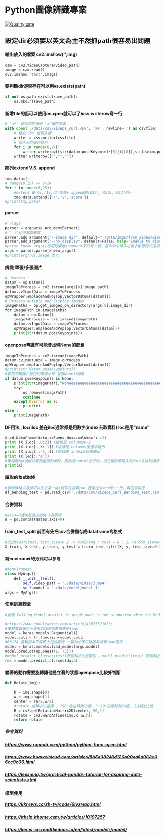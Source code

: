 # Python圖像辨識專案
[![Quality gate](https://sonarqube.210.mlc.app/api/project_badges/quality_gate?project=py-recognize-26)](https://sonarqube.210.mlc.app/dashboard?id=py-recognize-26)

## 設定dir必須要以英文為主不然抓path很容易出問題
#### 輸出放入的檔案 cv2.imshow('',img)
```py
cam = cv2.VideoCapture(video_path)
image = cam.read()
cv2.imshow('test',image)
```
#### 要判斷dir是否存在可以用os.exists(path)
```py
if not os.path.exists(save_path):
    os.mkdir(save_path)
```
#### 新增file的話可以使用os.open就可以了/csv.writerow寫一行
```py
# 'a+' 是附加在後面 'a'是在前面
with open('./data/csv/Biceps_curl.csv', 'a+', newline='') as csvfile:
    # 建立 CSV 檔寫入器
    writer = csv.writer(csvfile)
    # 寫入另外幾列資料
    for i in range(0,24):
        writer.writerow([str(datum.poseKeypoints[0][i][0]),str(datum.poseKeypoints[0][i][1]),str(datum.poseKeypoints[0][i][2])])
    writer.writerow(["","",""])
```
#### 陣列extend V.S. append
```py
tmp_data=[]
# range(0,25) => 0~24
for i in range(0,25):
    #extend 是[0],[1],[2]這樣+ append是[012],[012],[012]的+
    tmp_data.extend(['x','y','score'])
#print(tmp_data)
```
#### parser
```py
# Flags
parser = argparse.ArgumentParser()
# "-i"也可寫成簡寫
parser.add_argument("--image_dir", default="./data/imgs/from_video/Biceps_curl/img_0-99/", help="Process a directory of images. Read all standard formats (jpg, png, bmp, etc.).")
parser.add_argument("--no_display", default=False, help="Enable to disable the visual display.")
#parse_known_args()使用時機是argument不只有一個，當命令中傳入之後才會用到的選項時不會報錯而是先存起來保留到之後使用 參考資料有
args = parser.parse_known_args()
#print(args[0].image_dir)
```
#### 辨識 單張/多張圖片 
```py
# Process 1
datum = op.Datum()
imageToProcess = cv2.imread(args[0].image_path)
datum.cvInputData = imageToProcess
opWrapper.emplaceAndPop(op.VectorDatum([datum]))
# Process mutiple and display images 
imagePaths = op.get_images_on_directory(args[0].image_dir)
for imagePath in imagePaths:
    datum = op.Datum()
    imageToProcess = cv2.imread(imagePath)
    datum.cvInputData = imageToProcess
    opWrapper.emplaceAndPop(op.VectorDatum([datum]))
    print(str(datum.poseKeypoints))
```
#### openpose辨識有可能會出現None的問題
```py
imageToProcess = cv2.imread(imagePath)
datum.cvInputData = imageToProcess
opWrapper.emplaceAndPop(op.VectorDatum([datum]))
#print(str(datum.poseKeypoints))
#要先判斷圖片是否判斷得出來 會有None的問題
if datum.poseKeypoints is None:
    print(str(imagePath),"Noneeeeeeeeeeeeeeeeeeeeeeeeeeeeeeeeeeeeeeeeeeeeeeeeeeeeeeeeeeeeeeeeeeeeee")
    try:
        os.remove(imagePath)
        continue
    except OSError as e:
        print(e)
else :
    print(imagePath)
```
#### DF用法 , loc/iloc 差在iloc通常都是用數字(index去取資料) loc是用"name"
```py
X=pd.DataFrame(data,columns=data.columns[:-1])
print (X.iloc[:,0:2]) #這樣是 columns0~2
print (X.iloc[:,::-1]) #這樣是 columns反過來輸出
print (X.iloc[::-1,:]) #這樣是 index反過來輸出
print (X.loc[:,"X"])
#單純輸出X沒辦法看到全部的資料，因為是concat合併的，就已經依照輸入的data來排列順序了
print(X)
```
#### 讀取的格式跑掉
```py
#有時候格式跑掉可以先去第一排+個字在重新run 我是在Score旁+一行，再回來執行
df_bending_test = pd.read_csv('./data/csv/Biceps_curl_Bending_Test.csv')
```
#### 合併資料
```py
#axis=0通常是直的合併 1為橫的
d = pd.concat(datas,axis=0)
```
#### train_test_split 前面有先把csv合併儲存成dataframe的格式
```py
#分出train,test。test_size=0.2 -> training : test = 8 : 2。random_state=None和random_state=0是不一樣的，若為None時，劃分出來的測試集或訓練集中，其類標籤的比例也是隨機的。random_state 隨機數的種子，種子相同就算例子不同也會產生相同的隨機數
X_train, X_test, y_train, y_test = train_test_split(X, y, test_size=0.2, random_state=39)
```
#### 寫enviromet的方式可以參考
```py
##enviroment
class MyArgs():
    def __init__(self):
        self.video_path = './data/video/3.mp4'
        self.model = './data/model/model_1'
args = MyArgs()
```
#### 使用訓練模型
```py
#處理 Calling Model.predict in graph mode is not supported when the Model instance was constructed with eager mode enabled

#https://www.codeleading.com/article/42675321680/ 
#像是重新設定一次所以後面需要再重新load
model = keras.models.Sequential()
model.call = tf.function(model.call)
#08/24 發現根本不需要上述這兩行 一開始出錯只是因為沒有load進去
model = keras.models.load_model(args.model)
model.predict(np.ones((1, 75)))
#model.predict_classes(test)預測輸出的是類別 ，model.predict(test) 預測輸出的是數值
res = model.predict_classes(data)
```
#### 躺著的動作需要旋轉讓他是立著的狀態openpose比較好判斷
```py
def Rotate(img):
    
    h = img.shape[0]
    w = img.shape[1]
    center = (h/2,w/2)
    #rotate 旋轉中心座標 , "90"為逆時針90度, "-90"為順時針90度, 1為縮放1倍
    R = cv2.getRotationMatrix2D(center,-90,1)
    rotate = cv2.warpAffine(img,R,(w,h))
    return rotate
```
##### 參考資料
##### https://www.runoob.com/python/python-func-open.html
##### https://www.huaweicloud.com/articles/5b5c98238d126a90ca6d963e06cc9c06.html
##### https://leemeng.tw/practical-pandas-tutorial-for-aspiring-data-scientists.html
#### 模型使用
##### https://kknews.cc/zh-tw/code/6lvzmaq.html
##### https://ithelp.ithome.com.tw/articles/10197257
##### https://keras-cn.readthedocs.io/en/latest/models/model/